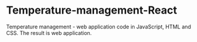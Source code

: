 # Temperature-management-React
Temperature management - web application code in JavaScript, HTML and CSS. The result is web application.
